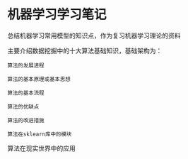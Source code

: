 # 机器学习学习笔记

总结机器学习常用模型的知识点，作为复习机器学习理论的资料

主要介绍数据挖掘中的十大算法基础知识，基础架构为：

    算法的发展进程

    算法的基本原理或基本思想

    算法的基本流程

    算法的优缺点

    算法的改进措施

    算法在sklearn库中的模块

算法在现实世界中的应用
